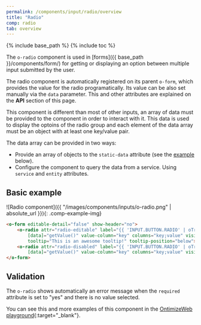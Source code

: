 ```yaml
---
permalink: /components/input/radio/overview
title: "Radio"
comp: radio
tab: overview
---
```


{% include base_path %}
{% include toc %}

The `o-radio` component is used in [forms]({{ base_path }}/components/form/) for getting or displaying an option between multiple input submitted by the user.

The radio component is automatically registered on its parent `o-form`, which provides the value for the radio programatically. Its value can be also set manually via the `data` parameter. This and other attributes are explained on the **API** section of this page.

This component is different than most of other inputs, an array of data must be provided to the component in order to interact with it. This data is used to display the optoins of the radio group and each element of the data array must be an object with at least one key/value pair.

The data array can be provided in two ways:
* Provide an array of objects to the `static-data` attribute (see the [example](#basic-example) below).
* Configure the component to query the data from a service. Using `service` and `entity` attributes.

## Basic example
![Radio component]({{ "/images/components/inputs/o-radio.png" | absolute_url }}){: .comp-example-img}

```html
<o-form editable-detail="false" show-header="no">
    <o-radio attr="radio-editable" label="{{ 'INPUT.BUTTON.RADIO' | oTranslate }}" [static-data]="getDataArray()"
        [data]="getValue()" value-column="key" columns="key;value" visible-columns="value" read-only="no" required="yes"
        tooltip="This is an awesome tooltip!" tooltip-position="below"></o-radio>
    <o-radio attr="radio-disabled" label="{{ 'INPUT.BUTTON.RADIO' | oTranslate }}" [static-data]="getDataArray()"
        [data]="getValue()" value-column="key" columns="key;value" visible-columns="value" enabled="no"></o-radio>
</o-form>
```

## Validation
The `o-radio` shows automatically an error message when the `required` attribute is set to "yes" and there is no value selected.

You can see this and more examples of this component in the [OntimizeWeb playground]({{site.playgroundurl}}/main/inputs/radio){:target="_blank"}.
